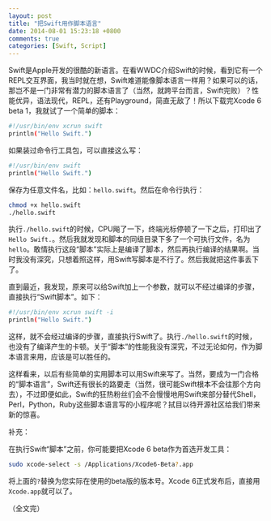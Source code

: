 ```yaml
---
layout: post
title: "把Swift用作脚本语言"
date: 2014-08-01 15:23:18 +0800
comments: true
categories: [Swift, Script]
---
```


Swift是Apple开发的很酷的新语言。在看WWDC介绍Swift的时候，看到它有一个REPL交互界面，我当时就在想，Swift难道能像脚本语言一样用？如果可以的话，那岂不是一门非常有潜力的脚本语言了（当然，就跨平台而言，Swift完败）？性能优异，语法现代，REPL，还有Playground，简直无敌了！所以下载完Xcode 6 beta 1，我就试了一个简单的脚本：

```bash
#!/usr/bin/env xcrun swift
println("Hello Swift.")
```

如果装过命令行工具包，可以直接这么写：

```bash
#!/usr/bin/env swift
println("Hello Swift.")
```

保存为任意文件名，比如：`hello.swift`。然后在命令行执行：

```bash
chmod +x hello.swift
./hello.swift
```

执行`./hello.swift`的时候，CPU飚了一下，终端光标停顿了一下之后，打印出了`Hello Swift.`。然后我就发现和脚本的同级目录下多了一个可执行文件，名为`hello`。敢情执行这段“脚本”实际上是编译了脚本，然后再执行编译的结果啊。当时我没有深究，只想着照这样，用Swift写脚本是不行了。然后我就把这件事丢下了。

<!-- more -->

直到最近，我发现，原来可以给Swift加上一个参数，就可以不经过编译的步骤，直接执行“Swift脚本”。如下：

```bash
#!/usr/bin/env xcrun swift -i
println("Hello Swift.")
```

这样，就不会经过编译的步骤，直接执行Swift了。执行`./hello.swift`的时候，也没有了编译产生的卡顿。关于“脚本”的性能我没有深究，不过无论如何，作为脚本语言来用，应该是可以胜任的。

这样看来，以后有些简单的实用脚本可以用Swift来写了。当然，要成为一门合格的“脚本语言”，Swift还有很长的路要走（当然，很可能Swift根本不会往那个方向去），不过即便如此，Swift的狂热粉丝们会不会慢慢地用Swift来部分替代Shell，Perl，Python，Ruby这些脚本语言写的小程序呢？拭目以待开源社区给我们带来新的惊喜。

补充：

在执行Swift“脚本”之前，你可能要把Xcode 6 beta作为首选开发工具：

```bash
sudo xcode-select -s /Applications/Xcode6-Beta?.app
```

将上面的`?`替换为您实际在使用的beta版的版本号。Xcode 6正式发布后，直接用`Xcode.app`就可以了。

（全文完）

